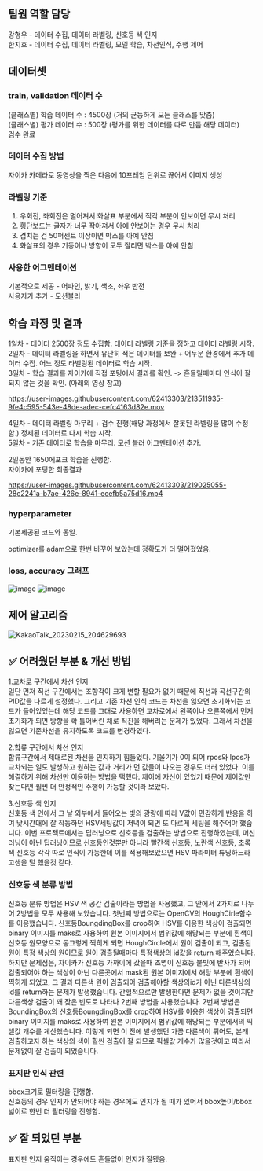 ## **팀원 역할 담당** <!-- (예시)홍길동 : od 모델 학습 ... -->

강형우 - 데이터 수집, 데이터 라벨링, 신호등 색 인지  
한지호 - 데이터 수집, 데이터 라벨링, 모델 학습, 차선인식, 주행 제어

## **데이터셋**

### train, validation 데이터 수 <!-- 전체 학습, 평가 데이터 수와 함께 각 클래스별 데이터 수 -->
(클래스별) 학습 데이터 수 : 4500장 (거의 균등하게 모든 클래스를 맞춤)  
(클래스별) 평가 데이터 수 : 500장 (평가를 위한 데이터를 따로 만듬 해당 데이터)  
검수 완료

### 데이터 수집 방법
자이카 카메라로 동영상을 찍은 다음에 10프레임 단위로 끊어서 이미지 생성

### 라벨링 기준
1. 우회전, 좌회전은 멀어져서 화살표 부분에서 직각 부분이 안보이면 무시 처리  
2. 횡단보드는 글자가 너무 작아져서 아예 안보이는 경우 무시 처리  
3. 겹치는 건 50퍼센트 이상이면 박스를 아예 안침  
4. 화살표의 경우 기둥이나 방향이 모두 잘리면 박스를 아예 안침  

### 사용한 어그멘테이션
기본적으로 제공 - 어파인, 밝기, 색조, 좌우 반전  
사용자가 추가 - 모션블러

## **학습 과정 및 결과** <!-- 기능을 Commit 별로 잘게 쪼개고, Commit 별로 설명해주세요-->
1일차 - 데이터 2500장 정도 수집함. 데이터 라벨링 기준을 정하고 데이터 라벨링 시작.  
2일차 - 데이터 라벨링을 하면서 유난히 적은 데이터를 보완 + 어두운 환경에서 추가 데이터 수집. 어느 정도 라벨링된 데이터로 학습 시작.  
3일차 - 학습 결과를 자이카에 직접 포팅에서 결과를 확인. -> 흔들릴때마다 인식이 잘되지 않는 것을 확인. (아래의 영상 참고)

https://user-images.githubusercontent.com/62413303/213511935-9fe4c595-543e-48de-adec-cefc4163d82e.mov

4일차 - 데이터 라벨링 마무리 + 검수 진행(해당 과정에서 잘못된 라벨링을 많이 수정함.) 정제된 데이터로 다시 학습 시작.  
5일차 - 기존 데이터로 학습을 마무리. 모션 블러 어그멘테이션 추가.  


2일동안 1650에포크 학습을 진행함.  
자이카에 포팅한 최종결과  

https://user-images.githubusercontent.com/62413303/219025055-28c2241a-b7ae-426e-8941-ecefb5a75d16.mp4



### hyperparameter <!-- batch수, learning_rate, optimizer 등-->
기본제공된 코드와 동일.

optimizer를 adam으로 한번 바꾸어 보았는데 정확도가 더 떨어졌었음.

### loss, accuracy 그래프
![image](https://user-images.githubusercontent.com/62413303/213513989-d15d0f77-9b88-4d0e-ae52-b44593af1342.png)
![image](https://user-images.githubusercontent.com/62413303/213507558-df7d492a-3ac8-4ff1-bb76-a8a1e90621d4.png)

## **제어 알고리즘** <!-- 알고리즘을 flowchart 방식으로 표현  -->
![KakaoTalk_20230215_204629693](https://user-images.githubusercontent.com/62413303/219019112-a1d7719a-ea87-4698-b56d-07afcd1d6ecb.jpg)

## **✅ 어려웠던 부분 & 개선 방법** <!-- 학습 과정 중 생겼던 문제 or 제어에서 생겼던 문제 -->
1.교차로 구간에서 차선 인지  
일단 먼저 직선 구간에서는 조향각이 크게 변할 필요가 없기 때문에 직선과 곡선구간의 PID값을 다르게 설정했다. 그리고 기존 차선 인식 코드는 차선을 잃으면 초기화되는 코드가 들어있었는데 해당 코드를 그대로 사용하면 교차로에서 왼쪽이나 오른쪽에서 먼저 초기화가 되면 방향을 확 틀어버린 채로 직진을 해버리는 문제가 있었다. 그래서 차선을 잃으면 기존차선을 유지하도록 코드를 변경하였다.  
  
2.합류 구간에서 차선 인지  
합류구간에서 제대로된 차선을 인지하기 힘들었다. 기울기가 0이 되어 rpos와 lpos가 교차되는 일도 발생하고 원하는 값과 거리가 먼 값들이 나오는 경우도 더러 있었다. 이를 해결하기 위해 차선만 이용하는 방법을 택했다. 제어에 자신이 있었기 때문에 제어값만 찾는다면 훨씬 더 안정적인 주행이 가능할 것이라 보았다.  
  
3.신호등 색 인지  
신호등 색 인에서 그 날 외부에서 들어오는 빛의 광량에 따라 V값이 민감하게 반응을 하여 낮시간대에 잘 작동하던 HSV세팅값이 저녁이 되면 또 다르게 세팅을 해주어야 했습니다.
이번 프로젝트에서는 딥러닝으로 신호등을 검출하는 방법으로 진행하였는데, 머신러닝이 아닌 딥러닝이므로 신호등인것뿐만 아니라 빨간색 신호등, 노란색 신호등, 초록색 신호등 각각 따로 인식이 가능한데 이를 적용해보았으면 HSV 파라미터 튜닝하느라 고생을 덜 했을것 같다.

### 신호등 색 분류 방법
신호등 분류 방법은 HSV 색 공간 검출이라는 방법을 사용했고, 그 안에서 2가지로 나누어 2방법을 모두 사용해 보았습니다.
첫번째 방법으로는 OpenCV의 HoughCirle함수를 이용했습니다. 신호등BoungdingBox를 crop하여 HSV를 이용한 색상이 검출되면 binary 이미지를 maks로 사용하여 원본 이미지에서 범위값에 해당되는 부분에 흰색이 신호등 원모양으로 동그렇게 찍히게 되면 HoughCircle에서 원이 검출이 되고, 검출된 원이 특정 색상의 원이므로 원이 검출될때마다 특정색상의 id값을 return 해주었습니다.
하지만 문제점은, 자이카가 신호등 가까이에 갔을때 조명이 신호등 불빛에 반사가 되어 검출되어야 하는 색상이 아닌 다른곳에서 mask된 원본 이미지에서 해당 부분에 흰색이 찍히게 되었고, 그 결과 다른색 원이 검출되어 검출해야할 색상의id가 아닌 다른색상의 id를 return하는 문제가 발생했습니다. 간헐적으로만 발생한다면 문제가 없을 것이지만 다른색상 검출이 꽤 잦은 빈도로 나타나 2번째 방법을 사용했습니다.
2번째 방법은 BoundingBox의 신호등BoungdingBox를 crop하여 HSV를 이용한 색상이 검출되면 binary 이미지를 maks로 사용하여 원본 이미지에서 범위값에 해당되는 부분에서의 픽셀값 개수를 계산했습니다. 이렇게 되면 이 전에 발생했던 가끔 다른색이 튀어도, 본래 검출하고자 하는 색상의 색이 훨씬 검출이 잘 되므로 픽셀값 개수가 많을것이고 따라서 문제없이 잘 검출이 되었습니다. 

### 표지판 인식 관련
bbox크기로 필터링을 진행함.  
신호등의 경우 인지가 안되어야 하는 경우에도 인지가 될 때가 있어서 bbox높이/bbox넓이로 한번 더 필터링을 진행함.

## **✅ 잘 되었던 부분**
표지판 인지 움직이는 경우에도 흔들없이 인지가 잘됐음.
